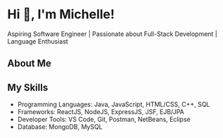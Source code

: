 # Hi :wave:, I'm Michelle!

Aspiring Software Engineer | Passionate about Full-Stack Development | Language Enthusiast

## About Me

## My Skills

- Programming Languages:  Java, JavaScript, HTML/CSS, C++, SQL
- Frameworks: ReactJS, NodeJS, ExpressJS, JSF, EJB/JPA
- Developer Tools: VS Code, Git, Postman, NetBeans, Eclipse
- Database: MongoDB, MySQL

<!--
**MiKuwahara/MiKuwahara** is a ✨ _special_ ✨ repository because its `README.md` (this file) appears on your GitHub profile.

Here are some ideas to get you started:

- 🔭 I’m currently working on ...
- 🌱 I’m currently learning ...
- 👯 I’m looking to collaborate on ...
- 🤔 I’m looking for help with ...
- 💬 Ask me about ...
- 📫 How to reach me: ...
- 😄 Pronouns: ...
- ⚡ Fun fact: ...
-->
